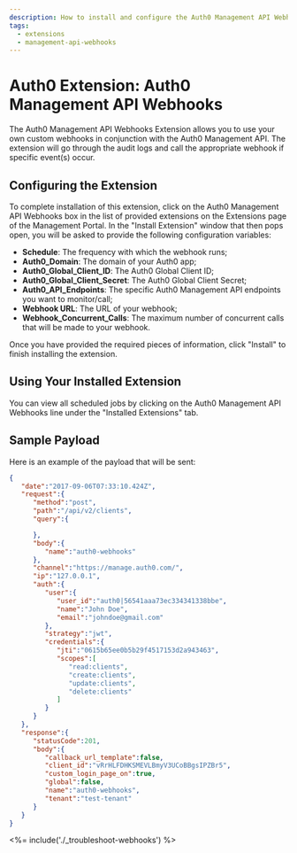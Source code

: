 ```yaml
---
description: How to install and configure the Auth0 Management API Webhooks Extension. 
tags:
  - extensions
  - management-api-webhooks
---
```


# Auth0 Extension: Auth0 Management API Webhooks

The Auth0 Management API Webhooks Extension allows you to use your own custom webhooks in conjunction with the Auth0 Management API. The extension will go through the audit logs and call the appropriate webhook if specific event(s) occur.

## Configuring the Extension

To complete installation of this extension, click on the Auth0 Management API Webhooks box in the list of provided extensions on the Extensions page of the Management Portal. In the "Install Extension" window that then pops open, you will be asked to provide the following configuration variables:

- __Schedule__: The frequency with which the webhook runs;
- __Auth0_Domain__: The domain of your Auth0 app;
- __Auth0_Global_Client_ID__: The Auth0 Global Client ID;
- __Auth0_Global_Client_Secret__: The Auth0 Global Client Secret;
- __Auth0_API_Endpoints__: The specific Auth0 Management API endpoints you want to monitor/call;
- __Webhook URL__: The URL of your webhook;
- __Webhook_Concurrent_Calls__: The maximum number of concurrent calls that will be made to your webhook.

Once you have provided the required pieces of information, click "Install" to finish installing the extension.

## Using Your Installed Extension

You can view all scheduled jobs by clicking on the Auth0 Management API Webhooks line under the "Installed Extensions" tab.

## Sample Payload

Here is an example of the payload that will be sent:

```json
{
   "date":"2017-09-06T07:33:10.424Z",
   "request":{
      "method":"post",
      "path":"/api/v2/clients",
      "query":{

      },
      "body":{
         "name":"auth0-webhooks"
      },
      "channel":"https://manage.auth0.com/",
      "ip":"127.0.0.1",
      "auth":{
         "user":{
            "user_id":"auth0|56541aaa73ec334341338bbe",
            "name":"John Doe",
            "email":"johndoe@gmail.com"
         },
         "strategy":"jwt",
         "credentials":{
            "jti":"0615b65ee0b5b29f4517153d2a943463",
            "scopes":[
               "read:clients",
               "create:clients",
               "update:clients",
               "delete:clients"
            ]
         }
      }
   },
   "response":{
      "statusCode":201,
      "body":{
         "callback_url_template":false,
         "client_id":"vRrHLFDHKSMEVLBmyV3UCoBBgsIPZBr5",
         "custom_login_page_on":true,
         "global":false,
         "name":"auth0-webhooks",
         "tenant":"test-tenant"
      }
   }
}
```

<%= include('./_troubleshoot-webhooks') %>